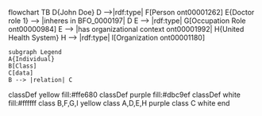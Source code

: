 flowchart TB
    D{John Doe}
    D -->|rdf:type| F[Person ont00001262]
    E{Doctor role 1} --> |inheres in BFO_0000197| D
    E --> |rdf:type| G[Occupation Role ont00000984]
    E --> |has organizational context ont00001992| H{United Health System}
    H --> |rdf:type| I[Organization ont00001180]
    
    
    subgraph Legend
    A{Individual}
    B[Class]
    C[data]
    B --> |relation| C
classDef yellow fill:#ffe680
classDef purple fill:#dbc9ef
classDef white fill:#ffffff
class B,F,G,I yellow
class A,D,E,H purple
class C white
end
